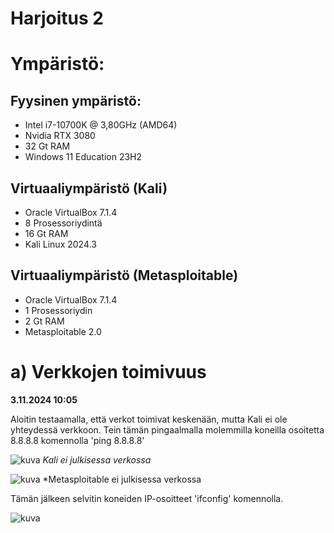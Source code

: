 # Harjoitus 2

# Ympäristö:

## Fyysinen ympäristö:
- Intel i7-10700K @ 3,80GHz (AMD64)
- Nvidia RTX 3080
- 32 Gt RAM
- Windows 11 Education 23H2

## Virtuaaliympäristö (Kali)
- Oracle VirtualBox 7.1.4
- 8 Prosessoriydintä
- 16 Gt RAM
- Kali Linux 2024.3
## Virtuaaliympäristö (Metasploitable)
- Oracle VirtualBox 7.1.4
- 1 Prosessoriydin
- 2 Gt RAM
- Metasploitable 2.0

# a) Verkkojen toimivuus

**3.11.2024 10:05**

Aloitin testaamalla, että verkot toimivat keskenään, mutta Kali ei ole yhteydessä verkkoon.
Tein tämän pingaalmalla molemmilla koneilla osoitetta 8.8.8.8 komennolla 'ping 8.8.8.8'

![kuva](https://github.com/user-attachments/assets/74b49bb2-0b8d-452d-b014-01b667d268f4)
*Kali ei julkisessa verkossa*

![kuva](https://github.com/user-attachments/assets/ffa17500-cf13-4e4f-8389-ceacf08fe472)
*Metasploitable ei julkisessa verkossa



Tämän jälkeen selvitin koneiden IP-osoitteet 'ifconfig' komennolla.

![kuva](https://github.com/user-attachments/assets/045441e2-9733-4372-a0b4-d2821427ff26)





